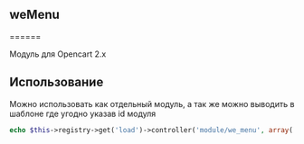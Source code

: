 ## weMenu
======

Модуль для Opencart 2.x

## Использование

Можно использовать как отдельный модуль, а так же можно выводить в шаблоне где угодно указав id модуля

```php
echo $this->registry->get('load')->controller('module/we_menu', array('module_id' => 34));
```
